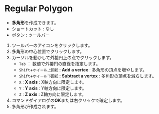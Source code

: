 # Regular Polygon

- **多角形**を作成できます。
- ショートカット : なし
- ボタン : ツールバー

1. ツールバーのアイコンをクリックします。
2. 多角形の中心位置でクリックします。
3. カーソルを動かして外接円上の点でクリックします。
   - `Tab` ： 数値で外接円の直径を指定します。
   - `Shift`+`ホイール上回転` : **Add a vertex** : 多角形の頂点を増やします。
   - `Shift`+`ホイール下回転` : **Subtract a vertex** : 多角形の頂点を減らします。
   - `X` : **X axis** : X軸方向に限定します。
   - `Y` : **Y axis** : Y軸方向に限定します。
   - `Z` : **Z axis** : Z軸方向に限定します。
4. コマンドダイアログの**OK**または右クリックで確定します。
5. 多角形が作成されます。

